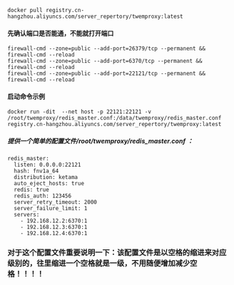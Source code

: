 ```
docker pull registry.cn-hangzhou.aliyuncs.com/server_repertory/twemproxy:latest
```

#### 先确认端口是否能通，不能就打开端口
```
firewall-cmd --zone=public --add-port=26379/tcp --permanent && firewall-cmd --reload
firewall-cmd --zone=public --add-port=6370/tcp --permanent && firewall-cmd --reload
firewall-cmd --zone=public --add-port=22121/tcp --permanent && firewall-cmd --reload
```

#### 启动命令示例
```
docker run -dit  --net host -p 22121:22121 -v /root/twemproxy/redis_master.conf:/data/twemproxy/redis_master.conf  registry.cn-hangzhou.aliyuncs.com/server_repertory/twemproxy:latest
```


##### 提供一个简单的配置文件/root/twemproxy/redis_master.conf ：
```
redis_master:
  listen: 0.0.0.0:22121
  hash: fnv1a_64
  distribution: ketama
  auto_eject_hosts: true
  redis: true
  redis_auth: 123456
  server_retry_timeout: 2000
  server_failure_limit: 1
  servers:
    - 192.168.12.2:6370:1
    - 192.168.12.3:6370:1
    - 192.168.12.4:6370:1
```
### 对于这个配置文件重要说明一下：该配置文件是以空格的缩进来对应级别的，往里缩进一个空格就是一级，不用随便增加减少空格！！！！